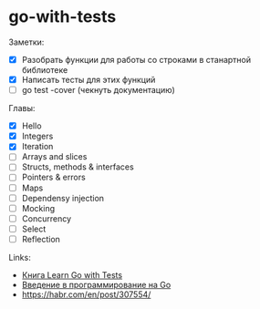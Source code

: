 # go-with-tests
Заметки:
- [x] Разобрать функции для работы со строками в станартной библиотеке
- [x] Написать тесты для этих функций
- [ ] go test -cover (чекнуть документацию)

Главы:
- [x] Hello
- [x] Integers
- [x] Iteration
- [ ] Arrays and slices
- [ ] Structs, methods & interfaces
- [ ] Pointers & errors
- [ ] Maps
- [ ] Dependensy injection
- [ ] Mocking
- [ ] Concurrency
- [ ] Select
- [ ] Reflection

Links:
- [Книга Learn Go with Tests](https://quii.gitbook.io/learn-go-with-tests/)
- [Введение в программирование на Go](http://golang-book.ru/)
- https://habr.com/en/post/307554/

